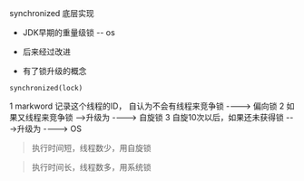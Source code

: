 synchronized 底层实现

+ JDK早期的重量级锁 -- os

+ 后来经过改进

+ 有了锁升级的概念

```synchronized(lock)```

1 markword 记录这个线程的ID， 自认为不会有线程来竞争锁 ----> 偏向锁
2 如果又线程来竞争锁               -->升级为        ----> 自旋锁
3 自旋10次以后，如果还未获得锁      --->升级为       ----> OS

> 执行时间短，线程数少，用自旋锁

> 执行时间长，线程数多，用系统锁
